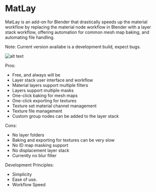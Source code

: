 # MatLay
MatLay is an add-on for Blender that drastically speeds up the material workflow by replacing the material node workflow in Blender with a layer stack workflow, offering automation for common mesh map baking, and automating file handling.

Note: Current version availabe is a development build, expect bugs.

![alt text](https://raw.githubusercontent.com/LoganFairbairn/matlay/main/ExampleScreenShot.png?raw=true)

Pros:
- Free, and always will be
- Layer stack user interface and workflow
- Material layers support multiple filters
- Layers support multiple masks
- One-click baking for mesh maps
- One-click exporting for textures
- Texture set material channel management
- Texture file management
- Custom group nodes can be added to the layer stack

Cons:
- No layer folders
- Baking and exporting for textures can be very slow
- No ID map masking support
- No displacement layer stack
- Currently no blur filter

Development Principles:
- Simplicity
- Ease of use.
- Workflow Speed